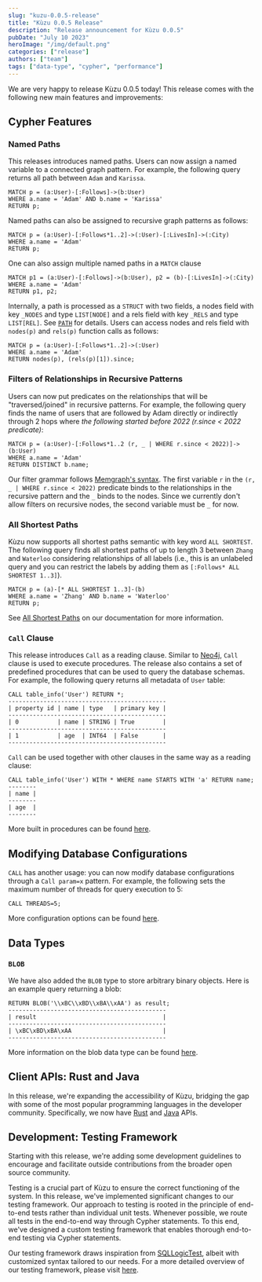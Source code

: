 ```yaml
---
slug: "kuzu-0.0.5-release"
title: "Kùzu 0.0.5 Release"
description: "Release announcement for Kùzu 0.0.5"
pubDate: "July 10 2023"
heroImage: "/img/default.png"
categories: ["release"]
authors: ["team"]
tags: ["data-type", "cypher", "performance"]
---
```


We are very happy to release Kùzu 0.0.5 today! This release comes with the following new main features and improvements:

## Cypher Features

### Named Paths
This releases introduces named paths. Users can now assign a named variable to a connected graph pattern. For example, the following query returns all path between `Adam` and `Karissa`.

```cypher
MATCH p = (a:User)-[:Follows]->(b:User) 
WHERE a.name = 'Adam' AND b.name = 'Karissa' 
RETURN p;
```

Named paths can also be assigned to recursive graph patterns as follows:

```cypher
MATCH p = (a:User)-[:Follows*1..2]->(:User)-[:LivesIn]->(:City) 
WHERE a.name = 'Adam' 
RETURN p;
```

One can also assign multiple named paths in a `MATCH` clause

```cypher
MATCH p1 = (a:User)-[:Follows]->(b:User), p2 = (b)-[:LivesIn]->(:City) 
WHERE a.name = 'Adam' 
RETURN p1, p2;
```

Internally, a path is processed as a `STRUCT` with two fields, a nodes field with key `_NODES` and type `LIST[NODE]` and a rels field with key `_RELS` and type `LIST[REL]`. See [`PATH`](https://kuzudb.com/docusaurus/cypher/data-types/path) for details. Users can access nodes and rels field with `nodes(p)` and `rels(p)` function calls as follows:

```cypher
MATCH p = (a:User)-[:Follows*1..2]->(:User) 
WHERE a.name = 'Adam' 
RETURN nodes(p), (rels(p)[1]).since;
```

### Filters of Relationships in Recursive Patterns
Users can now put predicates on the relationships that will be "traversed/joined" in recursive patterns.
For example, the following query finds the name of users that are followed by Adam directly or indirectly through 2 hops where *the following started before 2022 (r.since < 2022 predicate)*:

```cypher
MATCH p = (a:User)-[:Follows*1..2 (r, _ | WHERE r.since < 2022)]->(b:User)
WHERE a.name = 'Adam' 
RETURN DISTINCT b.name;
```

Our filter grammar follows [Memgraph's syntax](https://memgraph.com/docs/memgraph/reference-guide/built-in-graph-algorithms). The first variable `r` in the `(r, _ | WHERE r.since < 2022)` predicate binds to the relationships in the recursive pattern and the `_` binds to the nodes. Since we currently don't allow filters on recursive nodes, the second variable must be `_` for now.

### All Shortest Paths
Kùzu now supports all shortest paths semantic with key word `ALL SHORTEST`. The following query finds all shortest paths of up to length 3 between `Zhang` and `Waterloo` considering relationships of all labels (i.e., this is an unlabeled query and you can restrict the labels by adding them as `[:Follows* ALL SHORTEST 1..3]`).

```cypher
MATCH p = (a)-[* ALL SHORTEST 1..3]-(b) 
WHERE a.name = 'Zhang' AND b.name = 'Waterloo' 
RETURN p;
```

See [All Shortest Paths](https://kuzudb.com/docusaurus/cypher/query-clauses/match#all-shortest-path) on our documentation for more information.

### `Call` Clause

This release introduces `Call` as a reading clause. Similar to [Neo4j](https://neo4j.com/docs/cypher-manual/current/clauses/call/), `Call` clause is used to execute procedures. The release also contains a set of predefined procedures that can be used to query the database schemas. For example, the following query returns all metadata of `User` table:

```
CALL table_info('User') RETURN *;
---------------------------------------------
| property id | name | type   | primary key |
---------------------------------------------
| 0           | name | STRING | True        |
---------------------------------------------
| 1           | age  | INT64  | False       |
---------------------------------------------
```

`Call` can be used together with other clauses in the same way as a reading clause:
```
CALL table_info('User') WITH * WHERE name STARTS WITH 'a' RETURN name;
--------
| name |
--------
| age  |
--------
```

More built in procedures can be found [here](https://kuzudb.com/docusaurus/cypher/query-clauses/call).

## Modifying Database Configurations

`CALL` has another usage: you can now modify database configurations through a `Call param=x` pattern. For example, the following sets the maximum number of threads for query execution to 5:

```
CALL THREADS=5;
```

More configuration options can be found [here](https://kuzudb.com/docusaurus/cypher/configuration).

## Data Types

### `BLOB`

We have also added the `BLOB` type to store arbitrary binary objects. Here is an example query returning a blob:

```
RETURN BLOB('\\xBC\\xBD\\xBA\\xAA') as result;
---------------------------------------------
| result                                    |
---------------------------------------------
| \xBC\xBD\xBA\xAA                          |
---------------------------------------------
```

More information on the blob data type can be found [here](https://kuzudb.com/docusaurus/cypher/data-types/blob).

## Client APIs: Rust and Java
In this release, we're expanding the accessibility of Kùzu, bridging the gap with some of the most popular programming languages in the developer community. Specifically, we now have [Rust](https://kuzudb.com/docusaurus/client-apis/rust) and [Java](https://kuzudb.com/docusaurus/client-apis/java) APIs.

## Development: Testing Framework

Starting with this release, we're adding some development guidelines to encourage and facilitate outside contributions from the broader open source community.

Testing is a crucial part of Kùzu to ensure the correct functioning of the system.
In this release, we've implemented significant changes to our testing framework. Our approach to testing is rooted in the principle of end-to-end tests rather than individual unit tests.
Whenever possible, we route all tests in the end-to-end way through Cypher statements. 
To this end, we've designed a custom testing framework that enables thorough end-to-end testing via Cypher statements.

Our testing framework draws inspiration from [SQLLogicTest](https://www.sqlite.org/sqllogictest/doc/trunk/about.wiki), albeit with customized syntax tailored to our needs.
For a more detailed overview of our testing framework, please visit [here](https://kuzudb.com/docusaurus/development/testing-framework).

